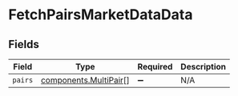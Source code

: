 # FetchPairsMarketDataData


## Fields

| Field                                                          | Type                                                           | Required                                                       | Description                                                    |
| -------------------------------------------------------------- | -------------------------------------------------------------- | -------------------------------------------------------------- | -------------------------------------------------------------- |
| `pairs`                                                        | [components.MultiPair](../../models/components/multipair.md)[] | :heavy_minus_sign:                                             | N/A                                                            |